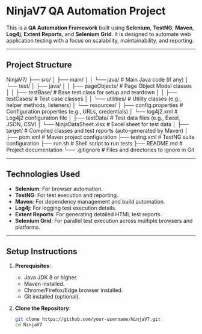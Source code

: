 # NinjaV7 QA Automation Project

This is a **QA Automation Framework** built using **Selenium**, **TestNG**, **Maven**, **Log4j**, **Extent Reports**, and **Selenium Grid**. It is designed to automate web application testing with a focus on scalability, maintainability, and reporting.

---

## Project Structure
NinjaV7/
├── src/
│   ├── main/
│   │   └── java/                  # Main Java code (if any)
│   └── test/
│       ├── java/
│       │   ├── pageObjects/       # Page Object Model classes
│       │   ├── testBase/          # Base test class for setup and teardown
│       │   ├── testCases/         # Test case classes
│       │   └── utilities/         # Utility classes (e.g., helper methods, listeners)
│       └── resources/
│           ├── config.properties  # Configuration properties (e.g., URLs, credentials)
│           └── log4j2.xml         # Log4j2 configuration file
│
├── testData/                      # Test data files (e.g., Excel, JSON, CSV)
│   └── NinjaDataSheet.xlsx        # Excel sheet for test data
│
├── target/                        # Compiled classes and test reports (auto-generated by Maven)
│
├── pom.xml                        # Maven project configuration 
├── testng.xml                     # TestNG suite configuration
├── run.sh                         # Shell script to run tests
├── README.md                      # Project documentation
└── .gitignore                     # Files and directories to ignore in Git



---

## **Technologies Used**

- **Selenium**: For browser automation.
- **TestNG**: For test execution and reporting.
- **Maven**: For dependency management and build automation.
- **Log4j**: For logging test execution details.
- **Extent Reports**: For generating detailed HTML test reports.
- **Selenium Grid**: For parallel test execution across multiple browsers and platforms.

---

## **Setup Instructions**

1. **Prerequisites**:
   - Java JDK 8 or higher.
   - Maven installed.
   - Chrome/Firefox/Edge browser installed.
   - Git installed (optional).

2. **Clone the Repository**:
   ```bash
   git clone https://github.com/your-username/NinjaV7.git
   cd NinjaV7

